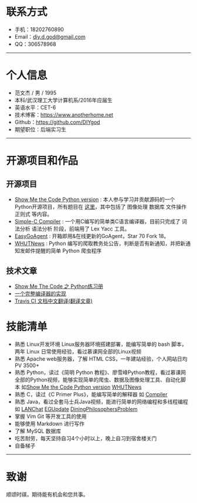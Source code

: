 # 联系方式

- 手机：18202760890
- Email：diy.d.god@gmail.com
- QQ：306578968

---

# 个人信息

 - 范文杰 / 男 / 1995
 - 本科/武汉理工大学计算机系/2016年应届生
 - 英语水平：CET-6
 - 技术博客：https://www.anotherhome.net
 - Github：https://github.com/DIYgod
 - 期望职位：后端实习生

---

# 开源项目和作品

## 开源项目

 - [Show Me the Code Python version](https://github.com/Show-Me-the-Code/python/tree/master/DIYgod) : 本人参与学习并贡献源码的一个Python开源项目，所有题目在 [这里](https://github.com/Show-Me-the-Code/show-me-the-code)，其中包括了 图像处理 数据库 文件操作 正则式 等内容。
 - [Simple-C Compiler](https://github.com/DIYgod/Compiler) : 一个用C编写的简单类C语言编译器，目前只完成了 词法分析 语法分析 阶段，前端用了 Lex Yacc 工具。
 - [EasyGoAgent](https://github.com/DIYgod/EasyGoAgent) : 开箱即用&在线更新的GoAgent，Star 70 Fork 18。
 - [WHUTNews](https://github.com/DIYgod/WHUTNews) : Python 编写的爬取教务处公告，判断是否有新通知，并把新通知发邮件提醒的简单 Python 爬虫程序

## 技术文章

- [Show Me The Code 之 Python练习册](https://www.anotherhome.net/1917)
- [一个完整编译器的实现](https://www.anotherhome.net/1751)
- [Travis CI 文档中文翻译(翻译文章)](https://www.anotherhome.net/1801)

# 技能清单

- 熟悉 Linux开发环境 Linux服务器环境搭建部署，能编写简单的 bash 脚本，两年 Linux 日常使用经验，看过慕课网全部的Linux视频
- 熟悉 Apache web服务器，了解 HTML CSS，一年建站经验，个人网站日均PV 3500+
- 熟悉 Python，读过《简明 Python 教程》、廖雪峰Python教程，看过慕课网全部的Python视频，能够实现简单的爬虫、数据及图像处理工具、自动化脚本 如[Show Me the Code Python version](https://github.com/Show-Me-the-Code/python/tree/master/DIYgod) [WHUTNews](https://github.com/DIYgod/WHUTNews)
- 熟悉 C，读过《C Primer Plus》，能编写简单的解释器 如 [Compiler](https://github.com/DIYgod/Compiler)
- 熟悉 Java，看过全套马士兵Java视频，能进行简单的网络编程和多线程编程 如 [LANChat](https://github.com/DIYgod/LANChat) [EGUpdate](https://github.com/DIYgod/EGUpdate) [DiningPhilosophersProblem](https://github.com/DIYgod/DiningPhilosophersProblem)
- 掌握 Vim Git 等开发工具的使用
- 能够使用 Markdown 进行写作
- 了解 MySQL 数据库
- 吃苦耐劳，每天坚持自习4个小时以上，晚上自习到宿舍楼关门
- 自备梯子

---

# 致谢
顺颂时祺，期待能有机会和您共事。
